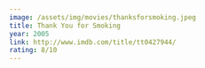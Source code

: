 ```yaml
---
image: /assets/img/movies/thanksforsmoking.jpeg
title: Thank You for Smoking
year: 2005
link: http://www.imdb.com/title/tt0427944/
rating: 8/10
---
```

